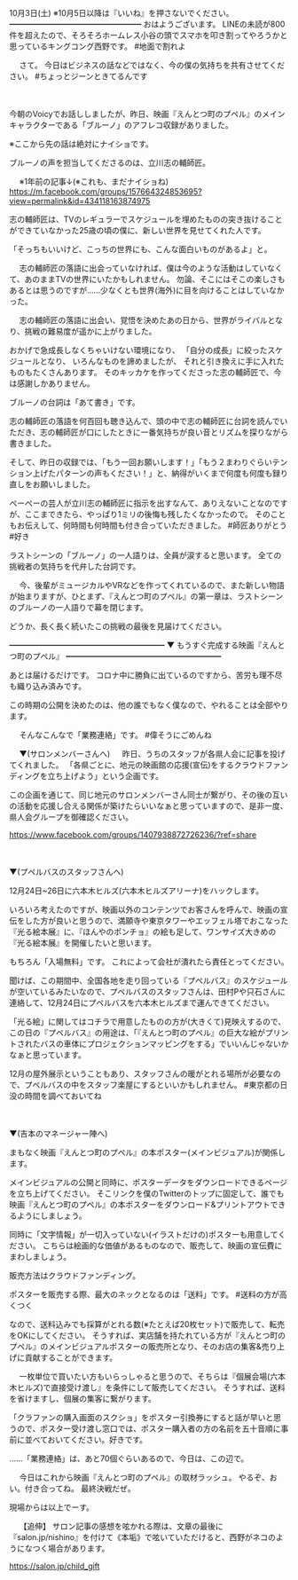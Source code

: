 10月3日(土) ※10月5日以降は『いいね』を押さないでください。
━━━━━━━━━━━━━━━━━
おはようございます。
LINEの未読が800件を超えたので、そろそろホームレス小谷の頭でスマホを叩き割ってやろうかと思っているキングコング西野です。
#地面で割れよ

　
さて。
今日はビジネスの話などではなく、今の僕の気持ちを共有させてください。
#ちょっとジーンときてるんです

　

今朝のVoicyでお話ししましたが、昨日、映画『えんとつ町のプペル』のメインキャラクターである「ブルーノ」のアフレコ収録がありました。

※ここから先の話は絶対にナイショです。

ブルーノの声を担当してくださるのは、立川志の輔師匠。

　
※1年前の記事↓(※これも、まだナイショね)
https://m.facebook.com/groups/157664324853695?view=permalink&id=434118163874975

志の輔師匠は、TVのレギュラーでスケジュールを埋めたものの突き抜けることができていなかった25歳の頃の僕に、新しい世界を見せてくれた人です。

「そっちもいいけど、こっちの世界にも、こんな面白いものがあるよ」と。

　
志の輔師匠の落語に出会っていなければ、僕は今のような活動はしていなくて、あのままTVの世界にいたかもしれません。
勿論、そこにはそこの楽しさもあるとは思うのですが……少なくとも世界(海外)に目を向けることはしていなかった。

　
志の輔師匠の落語に出会い、覚悟を決めたあの日から、世界がライバルとなり、挑戦の難易度が遥かに上がりました。

おかげで急成長しなくちゃいけない環境になり、
「自分の成長」に絞ったスケジュールとなり、
いろんなものを諦めましたが、
それと引き換えに手に入れたものもたくさんあります。
そのキッカケを作ってくださった志の輔師匠で、今は感謝しかありません。

ブルーノの台詞は「あて書き」です。

志の輔師匠の落語を何百回も聴き込んで、頭の中で志の輔師匠に台詞を読んでいただき、志の輔師匠が口にしたときに一番気持ちが良い音とリズムを探りながら書きました。

そして、昨日の収録では、「もう一回お願いします！」「もう２まわりぐらいテンション上げたパターンの声もください！」と、納得がいくまで何度も何度も録り直しをお願いしました。

ぺーぺーの芸人が立川志の輔師匠に指示を出すなんて、ありえないことなのですが、ここまできたら、やっぱり1ミリの後悔も残したくなかったので。
そのこともお伝えして、何時間も何時間も付き合っていただきました。
#師匠ありがとう
#好き

ラストシーンの「ブルーノ」の一人語りは、全員が涙すると思います。
全ての挑戦者の気持ちを代弁した台詞です。

　
今、後輩がミュージカルやVRなどを作ってくれているので、また新しい物語が始まりますが、ひとまず、『えんとつ町のプペル』の第一章は、ラストシーンのブルーノの一人語りで幕を閉じます。

どうか、長く長く続いたこの挑戦の最後を見届けてください。



━━━━━━━━━━━━━━━━━━━━
▼ もうすぐ完成する映画『えんとつ町のプペル』
━━━━━━━━━━━━━━━━━━━━

あとは届けるだけです。
コロナ中に勝負に出ているのですから、苦労も理不尽も織り込み済みです。

この時期の公開を決めたのは、他の誰でもなく僕なので、やれることは全部やります。

　
そんなこんなで「業務連絡」です。
#偉そうにごめんね
　

　
▼(サロンメンバーさんへ)
　
昨日、うちのスタッフが各県人会に記事を投げてくれました。
「各県ごとに、地元の映画館の応援(宣伝)をするクラウドファンディングを立ち上げよう」という企画です。

この企画を通じて、同じ地元のサロンメンバーさん同士が繋がり、その後の互いの活動を応援し合える関係が築けたらいいなぁと思っていますので、是非一度、県人会グループを御確認ください。

https://www.facebook.com/groups/1407938872726236/?ref=share

　

▼(プペルバスのスタッフさんへ)

12月24日~26日に六本木ヒルズ(六本木ヒルズアリーナ)をハックします。

いろいろ考えたのですが、映画以外のコンテンツでお客さんを呼んで、映画の宣伝をした方が良いと思うので、満願寺や東京タワーやエッフェル塔でおこなった『光る絵本展』に、『ほんやのポンチョ』の絵も足して、ワンサイズ大きめの『光る絵本展』を開催したいと思います。

もちろん「入場無料」です。
これによって会社が潰れたら責任とってください。

聞けば、この期間中、全国各地を走り回っている『プペルバス』のスケジュールが空いているみたいなので、プペルバスのスタッフさんは、田村Pや只石さんに連絡して、12月24日にプペルバスを六本木ヒルズまで運んできてください。

「光る絵」に関してはコチラで用意したものの方が(大きくて)見映えするので、この日の『プペルバス』の用途は、「『えんとつ町のプペル』の巨大な絵がプリントされたバスの車体にプロジェクションマッピングをする」でいいんじゃないかなぁと思っています。

12月の屋外展示ということもあり、スタッフさんの暖がとれる場所が必要なので、プペルバスの中をスタッフ楽屋にするといいかもしれません。
#東京都の日没の時間を調べておいてね

　

▼(吉本のマネージャー陣へ)

まもなく映画『えんとつ町のプペル』の本ポスター(メインビジュアル)が関係します。

メインビジュアルの公開と同時に、ポスターデータをダウンロードできるページを立ち上げてください。
そこリンクを僕のTwitterのトップに固定して、誰でも映画『えんとつ町のプペル』の本ポスターをダウンロード&プリントアウトできるようにしましょう。

同時に「文字情報」が一切入っていない(イラストだけの)ポスターも用意してください。
こちらは絵画的な価値があるものなので、販売して、映画の宣伝費にまわしましょう。

販売方法はクラウドファンディング。

ポスターを販売する際、最大のネックとなるのは「送料」です。
#送料の方が高くつく

なので、送料込みでも採算がとれる数(※たとえば20枚セット)で販売して、転売をOKにしてください。
そうすれば、実店舗を持たれている方が『えんとつ町のプペル』のメインビジュアルポスターの販売所となり、そのお店の集客&売り上げに貢献することができます。

　
一枚単位で買いたい方もいらっしゃると思うので、そちらは『個展会場(六本木ヒルズ)で直接受け渡し』を条件にして販売してください。
そうすれば、送料を省けますし、個展の集客に繋がります。

「クラファンの購入画面のスクショ」をポスター引換券にすると話が早いと思うので、ポスター受け渡し窓口では、ポスター購入者の方の名前を五十音順に事前に並べておいてください。好きです。



……「業務連絡」は、あと70個ぐらいあるので、今日は、この辺で。


　
今日はこれから映画『えんとつ町のプペル』の取材ラッシュ。
やるぞ、おい。付き合ってね。
最終決戦だぜ。


現場からは以上でーす。


　
【追伸】
サロン記事の感想を呟かれる際は、文章の最後に『salon.jp/nishino』を付けて《本垢》で呟いていただけると、西野がネコのようになつく場合があります。

https://salon.jp/child_gift
